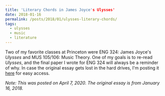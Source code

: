 ```yaml
---
title: 'Literary Chords in James Joyce's Ulysses'
date: 2018-01-16
permalink: /posts/2018/01/ulysses-literary-chords/
tags:
  - ulysses
  - music
  - literature
---
```


Two of my favorite classes at Princeton were ENG 324: James Joyce's *Ulysses* and MUS 105/106: Music Theory. One of my goals is to re-read *Ulysses*, and the final paper I wrote for ENG 324 will always be a reminder of why. In case the original essay gets lost in the hard drives, I'm posting it [here](/files/ulysses_literary_chords.pdf) for easy access.

*Note: This was posted on April 7, 2020. The original essay is from January 16, 2018.*